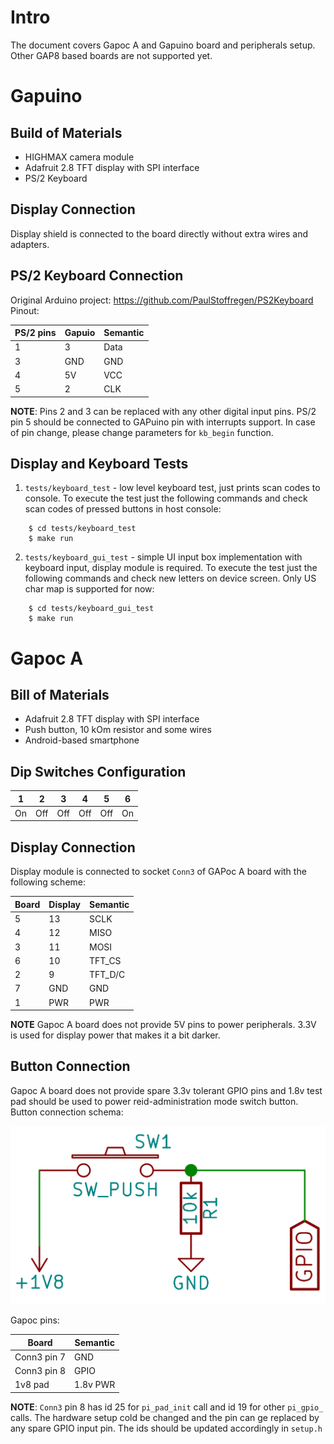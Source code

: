# Intro

The document covers Gapoc A and Gapuino board and peripherals setup. Other GAP8 based boards are not supported yet.

# Gapuino

## Build of Materials

- HIGHMAX camera module
- Adafruit 2.8 TFT display with SPI interface
- PS/2 Keyboard

## Display Connection

Display shield is connected to the board directly without extra wires and adapters.

## PS/2 Keyboard Connection

Original Arduino project: <https://github.com/PaulStoffregen/PS2Keyboard>
Pinout:

| PS/2 pins | Gapuio | Semantic |
|-----------|--------|----------|
| 1         | 3      | Data     |
| 3         | GND    | GND      |
| 4         | 5V     | VCC      |
| 5         | 2      | CLK      |

**NOTE**: Pins 2 and 3 can be replaced with any other digital input pins. PS/2 pin 5 should be connected to GAPuino pin with interrupts support. In case of pin change, please change parameters for `kb_begin` function.

## Display and Keyboard Tests

1. `tests/keyboard_test` - low level keyboard test, just prints scan codes to console. To execute the test just the following commands and check scan codes of pressed buttons in host console:
```
    $ cd tests/keyboard_test
    $ make run
```

2. `tests/keyboard_gui_test` - simple UI input box implementation with keyboard input, display module is required. To execute the test just the following commands and check new letters on device screen. Only US char map is supported for now:
```
    $ cd tests/keyboard_gui_test
    $ make run
```

# Gapoc A

## Bill of Materials

- Adafruit 2.8 TFT display with SPI interface
- Push button, 10 kOm resistor and some wires
- Android-based smartphone

## Dip Switches Configuration

|  1  |  2  |  3  |  4  |  5  |  6  |
|-----|-----|-----|-----|-----|-----|
| On  | Off | Off | Off | Off | On  |

## Display Connection

Display module is connected to socket `Conn3` of GAPoc A board with the following scheme:

| Board | Display | Semantic |
|-------|---------|----------|
|   5   |   13    | SCLK     |
|   4   |   12    | MISO     |
|   3   |   11    | MOSI     |
|   6   |   10    | TFT_CS   |
|   2   |    9    | TFT_D/C  |
|   7   |   GND   | GND      |
|   1   |   PWR   | PWR      |

**NOTE** Gapoc A board does not provide 5V pins to power peripherals. 3.3V is used for display power that makes it a bit darker.

## Button Connection

Gapoc A board does not provide spare 3.3v tolerant GPIO pins and 1.8v test pad should be used to power reid-administration mode switch button. Button connection schema:

![](images/button_schema.png)

Gapoc pins:

|    Board    | Semantic |
|-------------|----------|
| Conn3 pin 7 |   GND    |
| Conn3 pin 8 |   GPIO   |
|   1v8 pad   | 1.8v PWR |

**NOTE**: `Conn3` pin 8 has id 25 for `pi_pad_init` call and id 19 for other `pi_gpio_` calls. The hardware setup cold be changed and the pin can ge replaced by any spare GPIO input pin. The ids should be updated accordingly in `setup.h`
